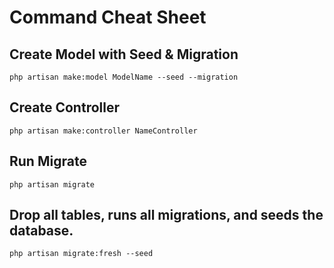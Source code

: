 # Command Cheat Sheet

## Create Model with Seed & Migration

`php artisan make:model ModelName --seed --migration`

## Create Controller 
`php artisan make:controller NameController`

## Run Migrate

`php artisan migrate`

## Drop all tables, runs all migrations, and seeds the database.

`php artisan migrate:fresh --seed`
